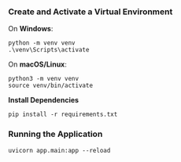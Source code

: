 ### **Create and Activate a Virtual Environment**

On **Windows**:
```
python -m venv venv
.\venv\Scripts\activate
```

On **macOS/Linux**:
```
python3 -m venv venv
source venv/bin/activate
```

**Install Dependencies**
```
pip install -r requirements.txt
```

### **Running the Application**
```
uvicorn app.main:app --reload
```
